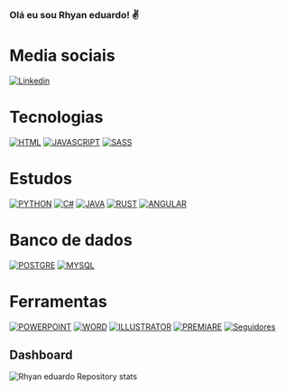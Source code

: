 
### Olá eu sou Rhyan eduardo! ✌️

# Media sociais

[![Linkedin](https://img.shields.io/badge/LinkedIn-0077B5?style=for-the-badge&logo=linkedin&logoColor=white)](https://www.linkedin.com/in/rhyan-eduardo-14ab491a0/)

# Tecnologias

[![HTML](https://img.shields.io/badge/HTML-239120?style=for-the-badge&logo=html5&logoColor=white)](https://github.com/Rhyan-eduardo/Clone-apps)
[![JAVASCRIPT](https://img.shields.io/badge/JavaScript-F7DF1E?style=for-the-badge&logo=javascript&logoColor=black)](https://github.com/Rhyan-eduardo?tab=repositories)
[![SASS](https://img.shields.io/badge/Sass-CC6699?style=for-the-badge&logo=sass&logoColor=white)](https://github.com/Rhyan-eduardo?tab=repositories)

# Estudos

[![PYTHON](https://img.shields.io/badge/Python-14354C?style=for-the-badge&logo=python&logoColor=white)](https://github.com/Rhyan-eduardo?tab=repositories)
[![C#](https://img.shields.io/badge/C%23-239120?style=for-the-badge&logo=c-sharp&logoColor=white)](https://github.com/Rhyan-eduardo?tab=repositories)
[![JAVA](https://img.shields.io/badge/Java-ED8B00?style=for-the-badge&logo=java&logoColor=white)](https://github.com/Rhyan-eduardo?tab=repositories)
[![RUST](https://img.shields.io/badge/Rust-000000?style=for-the-badge&logo=rust&logoColor=white)](https://github.com/Rhyan-eduardo?tab=repositories)
[![ANGULAR](https://img.shields.io/badge/Angular-DD0031?style=for-the-badge&logo=angular&logoColor=white)](https://github.com/Rhyan-eduardo?tab=repositories)

# Banco de dados

[![POSTGRE](https://img.shields.io/badge/PostgreSQL-316192?style=for-the-badge&logo=postgresql&logoColor=white)](https://github.com/Rhyan-eduardo?tab=repositories)
[![MYSQL](https://img.shields.io/badge/MySQL-00000F?style=for-the-badge&logo=mysql&logoColor=white)](https://github.com/Rhyan-eduardo?tab=repositories)

# Ferramentas

[![POWERPOINT](https://img.shields.io/badge/Microsoft_PowerPoint-B7472A?style=for-the-badge&logo=microsoft-powerpoint&logoColor=white)](https://github.com/Rhyan-eduardo?tab=repositories)
[![WORD](https://img.shields.io/badge/Microsoft_Word-2B579A?style=for-the-badge&logo=microsoft-word&logoColor=white)](https://github.com/Rhyan-eduardo?tab=repositories)
[![ILLUSTRATOR](https://aleen42.github.io/badges/src/illustrator.svg)](https://github.com/Rhyan-eduardo?tab=repositories)
[![PREMIARE](https://aleen42.github.io/badges/src/premiere.svg)](https://github.com/Rhyan-eduardo?tab=repositories)
[![Seguidores](https://img.shields.io/github/followers/{Rhyan-eduardo}.svg?style=social&label=Follow&maxAge=2592000)]()

## Dashboard

![Rhyan eduardo Repository stats](https://github-readme-stats.vercel.app/api?Username=Rhyan-eduardo&show_icons=true&theme=radical)
